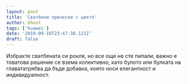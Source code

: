 ```yaml
---
layout: post
title: 'Сватбени прически с цветя'
author: Ghost
tags: ['huawei']
date: '2019-09-19T23:47:38.121Z'
draft: false
---
```


Избрахте сватбената си рокля, но все още не сте пипали, важно е товатова решение се взема колективно, като булото или булката на главататрябва да бъде добавка, която носи елегантност и индивидуалност.
